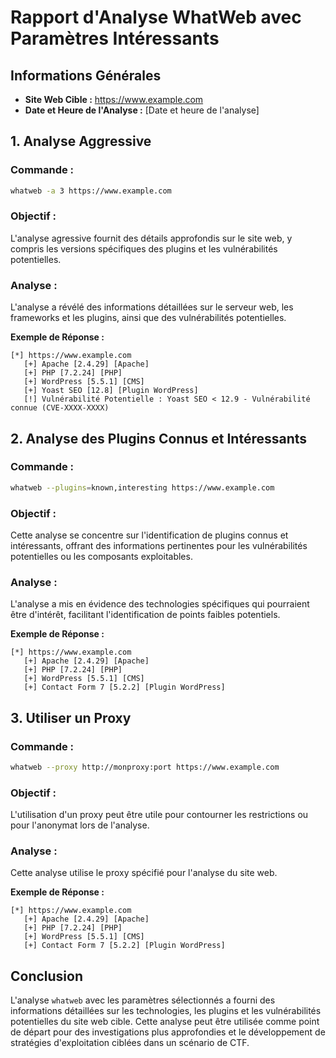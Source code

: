 

# Rapport d'Analyse WhatWeb avec Paramètres Intéressants

## Informations Générales
- **Site Web Cible :** https://www.example.com
- **Date et Heure de l'Analyse :** [Date et heure de l'analyse]

## 1. Analyse Aggressive
### Commande :
```bash
whatweb -a 3 https://www.example.com
```
### Objectif :
L'analyse agressive fournit des détails approfondis sur le site web, y compris les versions spécifiques des plugins et les vulnérabilités potentielles.

### Analyse :
L'analyse a révélé des informations détaillées sur le serveur web, les frameworks et les plugins, ainsi que des vulnérabilités potentielles.

**Exemple de Réponse :**
```
[*] https://www.example.com
   [+] Apache [2.4.29] [Apache]
   [+] PHP [7.2.24] [PHP]
   [+] WordPress [5.5.1] [CMS]
   [+] Yoast SEO [12.8] [Plugin WordPress]
   [!] Vulnérabilité Potentielle : Yoast SEO < 12.9 - Vulnérabilité connue (CVE-XXXX-XXXX)
```

## 2. Analyse des Plugins Connus et Intéressants
### Commande :
```bash
whatweb --plugins=known,interesting https://www.example.com
```
### Objectif :
Cette analyse se concentre sur l'identification de plugins connus et intéressants, offrant des informations pertinentes pour les vulnérabilités potentielles ou les composants exploitables.

### Analyse :
L'analyse a mis en évidence des technologies spécifiques qui pourraient être d'intérêt, facilitant l'identification de points faibles potentiels.

**Exemple de Réponse :**
```
[*] https://www.example.com
   [+] Apache [2.4.29] [Apache]
   [+] PHP [7.2.24] [PHP]
   [+] WordPress [5.5.1] [CMS]
   [+] Contact Form 7 [5.2.2] [Plugin WordPress]
```

## 3. Utiliser un Proxy
### Commande :
```bash
whatweb --proxy http://monproxy:port https://www.example.com
```
### Objectif :
L'utilisation d'un proxy peut être utile pour contourner les restrictions ou pour l'anonymat lors de l'analyse.

### Analyse :
Cette analyse utilise le proxy spécifié pour l'analyse du site web.

**Exemple de Réponse :**
```
[*] https://www.example.com
   [+] Apache [2.4.29] [Apache]
   [+] PHP [7.2.24] [PHP]
   [+] WordPress [5.5.1] [CMS]
   [+] Contact Form 7 [5.2.2] [Plugin WordPress]
```

## Conclusion
L'analyse `whatweb` avec les paramètres sélectionnés a fourni des informations détaillées sur les technologies, les plugins et les vulnérabilités potentielles du site web cible. Cette analyse peut être utilisée comme point de départ pour des investigations plus approfondies et le développement de stratégies d'exploitation ciblées dans un scénario de CTF.
